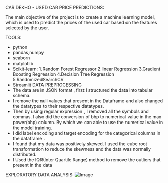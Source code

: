 CAR DEKHO - USED CAR PRICE PREDICTIONS:

The main objective of the project is to create a machine learning model, which is used to predict the prices of the used car based on the features selected by the user.

TOOLS:

* python
* pandas,numpy
* seaborn
* matplotlib
* Scikit-learn: 1.Random Forest Regressor 2.linear Regression 3.Gradient Boosting Regression 4.Decision Tree Regression 5.RandomizedSearchCV
* Streamlit
DATA PREPROCESSING
* The data are in JSON format , first I structured the data into tabular schema.
* I remove the null values that present in the Dataframe and also changed the datatypes to their respective datatypes.
* Then by using regular expression , I removed all the symbols and commas. I also did the conversion of bhp to numerical value in the max power(bhp) column. By which we can
 able to use the numerical value in the model training.
* I did label encoding and target encoding for the categorical columns in the dataframe .
* I found that my data was positively skewed. I used the cube root transformation to reduce the skewness and the data was normally distributed.
* I Used the IQR(Inter Quartile Range) method to remove the outliers that present in the data

EXPLORATORY DATA ANALYSIS:
![Image](https://github.com/user-attachments/assets/7c9c9aa2-f686-46ba-afdb-46d7555a62fe)

